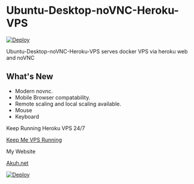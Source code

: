 # Ubuntu-Desktop-noVNC-Heroku-VPS

[![Deploy](https://www.herokucdn.com/deploy/button.svg)](https://dashboard.heroku.com/new?template=https://github.com/a7a8526/hero-vps-lifetime)

Ubuntu-Desktop-noVNC-Heroku-VPS serves docker VPS via heroku web and noVNC

## What's New
* Modern novnc.
* Mobile Browser compatability.
* Remote scaling and local scaling available.
* Mouse
* Keyboard

Keep Running Heroku VPS 24/7

[Keep Me VPS Running](http://kaffeine.herokuapp.com/)

My Website

[Akuh.net](https://www.akuh.net/)

[![Deploy](https://www.herokucdn.com/deploy/button.svg)](https://dashboard.heroku.com/new?template=https://github.com/akuhnet/hero-vps-lifetime)

